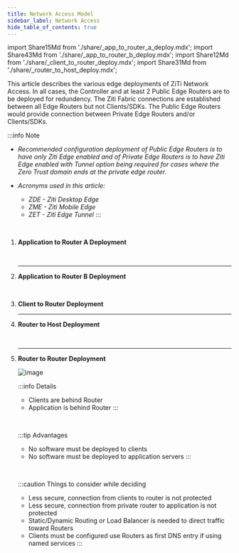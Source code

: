 ```yaml
---
title: Network Access Model
sidebar_label: Network Access
hide_table_of_contents: true
---
```


import Share15Md from './share/_app_to_router_a_deploy.mdx';
import Share43Md from './share/_app_to_router_b_deploy.mdx';
import Share12Md from './share/_client_to_router_deploy.mdx';
import Share31Md from './share/_router_to_host_deploy.mdx';

This article describes the various edge deployments of ZiTi Network Access. In all cases, the Controller and at least 2 Public Edge Routers are to be deployed for redundency. The Ziti Fabric connections are established between all Edge Routers but not Clients/SDKs. The Public Edge Routers would provide connection between Private Edge Routers and/or Clients/SDKs.

:::info Note

- *Recommended configuration deployment of Public Edge Routers is to have only Ziti Edge enabled and of Private Edge Routers is to have Ziti Edge enabled with Tunnel option being required for cases where the Zero Trust domain ends at the private edge router.*

- *Acronyms used in this article:*
  - *ZDE - Ziti Desktop Edge*
  - *ZME - Ziti Mobile Edge*
  - *ZET - Ziti Edge Tunnel*
:::

&nbsp;
  
1. **Application to Router A Deployment**
    &nbsp;

    <Share15Md />

    &nbsp;

    --- 
1. **Application to Router B Deployment**
    &nbsp;

    <Share43Md />

    &nbsp;
  
1. **Client to Router Deployment**
    &nbsp;

    <Share12Md />
    
    ---
1. **Router to Host Deployment**
    &nbsp;
    
    <Share31Md />

    &nbsp;
    
    ---
1. **Router to Router Deployment**
    &nbsp;
    
    ![image](/img/deployment-architecture/router_to_router_deploy.png)

    :::info Details
    - Clients are behind Router
    - Application is behind Router
    :::

    &nbsp;
    
    :::tip Advantages
    - No software must be deployed to clients
    - No software must be deployed to application servers
    :::

    &nbsp;
            
    :::caution Things to consider while deciding
    - Less secure, connection from clients to router is not protected
    - Less secure, connection from private router to application is not protected
    - Static/Dynamic Routing or Load Balancer is needed to direct traffic toward Routers
    - Clients must be configured use Routers as first DNS entry if using named services
    :::
